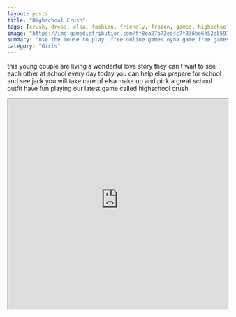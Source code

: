```yaml
---
layout: posts
title: "Highschool Crush"
tags: [crush, dress, elsa, fashion, friendly, frozen, games, highschool, html5, jack, love, mobile, frost, free, online, games, oyna, game, free, games, play, play, games]
image: "https://img.gamedistribution.com/ff8ea27b72ed4c7f836be6a52e55914c.jpg"
summary: "use the mouse to play  free online games oyna game free games play play games"
category: "Girls"
---
```


this young couple are living a wonderful love story they can t wait to see each other at school every day today you can help elsa prepare for school and see jack you will take care of elsa make up and pick a great school outfit have fun playing our latest game called highschool crush

<iframe width="100%" height="480px;" src="https://html5.gamedistribution.com/ff8ea27b72ed4c7f836be6a52e55914c/"></iframe>